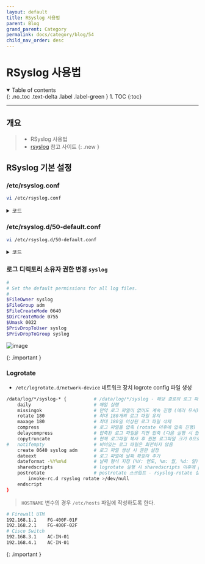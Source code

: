 ```yaml
---
layout: default
title: RSyslog 사용법
parent: Blog
grand_parent: Category
permalink: docs/category/blog/54
child_nav_order: desc
---
```


# RSyslog 사용법

<details open markdown="block">
  <summary>
    Table of contents
  </summary>
  {: .no_toc .text-delta .label .label-green }
1. TOC
{:toc}
</details>

---
## 개요

> - RSyslog 사용법
> - [rsyslog](https://www.rsyslog.com/downloads/download-v8-stable) 참고 사이트
{: .new }

## RSyslog 기본 설정

### /etc/rsyslog.conf

```bash
vi /etc/rsyslog.conf
```

<details markdown="block">
  <summary>
    코드
  </summary>
  {: .text-delta .label .label-green }

```bash
# /etc/rsyslog.conf configuration file for rsyslog
#
# For more information install rsyslog-doc and see
# /usr/share/doc/rsyslog-doc/html/configuration/index.html
#
# Default logging rules can be found in /etc/rsyslog.d/50-default.conf


#################
#### MODULES ####
#################

module(load="imuxsock") # provides support for local system logging
module(load="immark")  # provides --MARK-- message capability

# provides UDP syslog reception
module(load="imudp")
input(type="imudp" port="514")

# provides TCP syslog reception
#module(load="imtcp")
#input(type="imtcp" port="514")

# provides kernel logging support and enable non-kernel klog messages
module(load="imklog" permitnonkernelfacility="on")

###########################
#### GLOBAL DIRECTIVES ####
###########################

#
# Use traditional timestamp format.
# To enable high precision timestamps, comment out the following line.
#
$ActionFileDefaultTemplate RSYSLOG_TraditionalFileFormat

# Filter duplicated messages
$RepeatedMsgReduction on

#
# Set the default permissions for all log files.
#
$FileOwner syslog
$FileGroup adm
$FileCreateMode 0640
$DirCreateMode 0755
$Umask 0022
$PrivDropToUser syslog
$PrivDropToGroup syslog

#
# Where to place spool and state files
#
$WorkDirectory /var/spool/rsyslog

#
# Include all config files in /etc/rsyslog.d/
#
$IncludeConfig /etc/rsyslog.d/*.conf
```

</details>

### /etc/rsyslog.d/50-default.conf

```bash
vi /etc/rsyslog.d/50-default.conf
```

<details markdown="block">
  <summary>
    코드
  </summary>
  {: .text-delta .label .label-green }

```bash
#  Default rules for rsyslog.
#
#			For more information see rsyslog.conf(5) and /etc/rsyslog.conf

#
# First some standard log files.  Log by facility.
#
auth,authpriv.*			/var/log/auth.log
*.*;auth,authpriv.none		-/var/log/syslog
#cron.*				/var/log/cron.log
#daemon.*			-/var/log/daemon.log
kern.*				-/var/log/kern.log
#lpr.*				-/var/log/lpr.log
mail.*				-/var/log/mail.log
#user.*				-/var/log/user.log

#
# Logging for the mail system.  Split it up so that
# it is easy to write scripts to parse these files.
#
#mail.info			-/var/log/mail.info
#mail.warn			-/var/log/mail.warn
mail.err			/var/log/mail.err

#
# Some "catch-all" log files.
#
#*.=debug;\
#	auth,authpriv.none;\
#	news.none;mail.none	-/var/log/debug
#*.=info;*.=notice;*.=warn;\
#	auth,authpriv.none;\
#	cron,daemon.none;\
#	mail,news.none		-/var/log/messages

#
# Emergencies are sent to everybody logged in.
#
*.emerg				:omusrmsg:*

#
# I like to have messages displayed on the console, but only on a virtual
# console I usually leave idle.
#
#daemon,mail.*;\
#	news.=crit;news.=err;news.=notice;\
#	*.=debug;*.=info;\
#	*.=notice;*.=warn	/dev/tty8

#timezone(id="KST" offset="+09:00")
#template (name="FileFormat" type="string" string="/data/log/%HOSTNAME%/syslog-%$year%%$month%%$day%")
template(name="FileFormat" type="list") {
    constant(value="/data/log/")
    property(name="hostname")
    constant(value="/syslog")
#    property(name="timereported" dateformat="year")
#    property(name="timereported" dateformat="month")
#    property(name="timereported" dateformat="day")
    }
template(name="DateTime" type="list") {
    constant(value="[")
    property(name="timereported" dateformat="year")
    constant(value="-")
    property(name="timereported" dateformat="month")
    constant(value="-")
    property(name="timereported" dateformat="day")
    constant(value=" ")
    property(name="timereported" dateFormat="hour")
    constant(value=":")
    property(name="timereported" dateFormat="minute")
    constant(value=":")
    property(name="timereported" dateFormat="second")
    constant(value="] ")
    property(name="hostname")
    constant(value=" >> ")
    property(name="syslogtag")
    property(name="msg" spifno1stsp="on" )
    property(name="msg" droplastlf="on" )
    constant(value="\n")
    }
*.* ?FileFormat;DateTime
```

</details>

### 로그 디렉토리 소유자 권한 변경 ```syslog```

>
```bash
#
# Set the default permissions for all log files.
#
$FileOwner syslog
$FileGroup adm
$FileCreateMode 0640
$DirCreateMode 0755
$Umask 0022
$PrivDropToUser syslog
$PrivDropToGroup syslog
```
![image](https://user-images.githubusercontent.com/36792594/211438817-9c9c34ca-4a1a-4c49-93ce-67c7e08d6469.png)
>
{: .important }

### Logrotate

- `/etc/logrotate.d/network-device` 네트워크 장치 logrote config 파일 생성

```bash
/data/log/*/syslog-* {          # /data/log/*/syslog - 해당 경로의 로그 파일에 대한 logrotate 설정
    daily                       # 매일 실행
    missingok                   # 만약 로그 파일이 없어도 계속 진행 (에러 무시)
    rotate 180                  # 최대 180개의 로그 파일 유지
    maxage 180                  # 최대 180일 이상된 로그 파일 삭제
    compress                    # 로그 파일을 압축 (rotate 이후에 압축 진행)
    delaycompress               # 압축된 로그 파일을 지연 압축 (다음 실행 시 압축 진행)
    copytruncate                # 현재 로그파일 복사 후 원본 로그파일 크기 0으로 생성
#   notifempty                  # 비어있는 로그 파일은 회전하지 않음
    create 0640 syslog adm      # 로그 파일 생성 시 권한 설정
    dateext                     # 로그 파일에 날짜 확장자 추가
    dateformat -%Y%m%d          # 날짜 형식 지정 (%Y: 연도, %m: 월, %d: 일)
    sharedscripts               # logrotate 실행 시 sharedscripts 이후에 postrotate 스크립트 실행
    postrotate                  # postrotate 스크립트 - rsyslog-rotate 실행
        invoke-rc.d rsyslog rotate >/dev/null
    endscript
}
```

> `HOSTNAME` 변수의 경우 `/etc/hosts` 파일에 작성하도록 한다.
```bash
# Firewall UTM
192.168.1.1    FG-400F-01F
192.168.2.1    FG-400F-02F
# Cisco Switch
192.168.3.1    AC-IN-01
192.168.4.1    AC-IN-01
```
>
{: .important }



